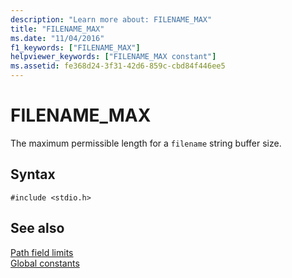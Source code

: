 ```yaml
---
description: "Learn more about: FILENAME_MAX"
title: "FILENAME_MAX"
ms.date: "11/04/2016"
f1_keywords: ["FILENAME_MAX"]
helpviewer_keywords: ["FILENAME_MAX constant"]
ms.assetid: fe368d24-3f31-42d6-859c-cbd84f446ee5
---
```

# FILENAME_MAX

The maximum permissible length for a `filename` string buffer size.

## Syntax

```
#include <stdio.h>
```

## See also

[Path field limits](./path-field-limits.md)\
[Global constants](./global-constants.md)

